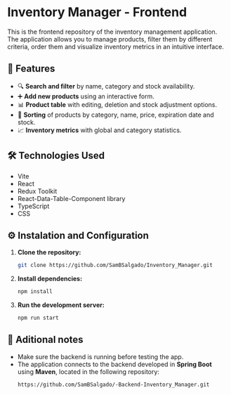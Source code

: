 # Inventory Manager - Frontend

This is the frontend repository of the inventory management application. The application allows you to manage products, filter them by different criteria, order them and visualize inventory metrics in an intuitive interface.

## 🚀 Features

- 🔍 **Search and filter** by name, category and stock availability.
- ➕ **Add new products** using an interactive form.
- 📊 **Product table** with editing, deletion and stock adjustment options.
- 📑 **Sorting** of products by category, name, price, expiration date and stock.
- 📈 **Inventory metrics** with global and category statistics.

## 🛠️ Technologies Used

- Vite
- React
- Redux Toolkit
- React-Data-Table-Component library
- TypeScript
- CSS

## ⚙️ Instalation and Configuration

1. **Clone the repository:**
   ```sh
   git clone https://github.com/SamBSalgado/Inventory_Manager.git
   ```

2. **Install dependencies:**
   ```sh
   npm install
   ```

3. **Run the development server:**
   ```sh
   npm run start
   ```


## 📌 Aditional notes
- Make sure the backend is running before testing the app.
- The application connects to the backend developed in **Spring Boot** using **Maven**, located in the following repository:
  ```sh
  https://github.com/SamBSalgado/-Backend-Inventory_Manager.git
  ```

